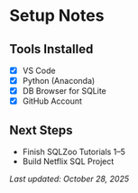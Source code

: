 # Setup Notes

## Tools Installed
- [x] VS Code
- [x] Python (Anaconda)
- [x] DB Browser for SQLite
- [x] GitHub Account

## Next Steps
- Finish SQLZoo Tutorials 1–5
- Build Netflix SQL Project

*Last updated: October 28, 2025*
